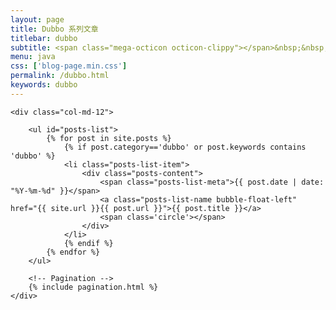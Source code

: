 ```yaml
---
layout: page
title: Dubbo 系列文章
titlebar: dubbo
subtitle: <span class="mega-octicon octicon-clippy"></span>&nbsp;&nbsp; Dubbo 的一些事
menu: java
css: ['blog-page.min.css']
permalink: /dubbo.html
keywords: dubbo
---
```


<div class="row">

    <div class="col-md-12">

        <ul id="posts-list">
            {% for post in site.posts %}
                {% if post.category=='dubbo' or post.keywords contains 'dubbo' %}
                <li class="posts-list-item">
                    <div class="posts-content">
                        <span class="posts-list-meta">{{ post.date | date: "%Y-%m-%d" }}</span>
                        <a class="posts-list-name bubble-float-left" href="{{ site.url }}{{ post.url }}">{{ post.title }}</a>
                        <span class='circle'></span>
                    </div>
                </li>
                {% endif %}
            {% endfor %}
        </ul> 

        <!-- Pagination -->
        {% include pagination.html %}
    </div>

</div>
<script>
    $(document).ready(function(){

        // Enable bootstrap tooltip
        $("body").tooltip({ selector: '[data-toggle=tooltip]' });

    });
</script>
